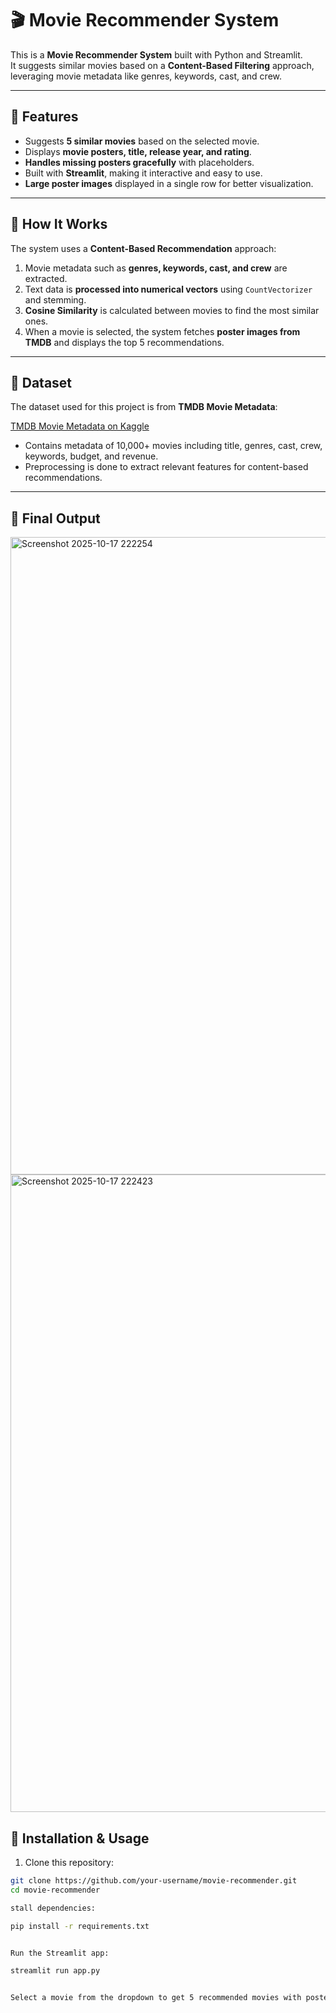 # 🎬 Movie Recommender System

This is a **Movie Recommender System** built with Python and Streamlit.  
It suggests similar movies based on a **Content-Based Filtering** approach, leveraging movie metadata like genres, keywords, cast, and crew.

---

## 🔹 Features

- Suggests **5 similar movies** based on the selected movie.  
- Displays **movie posters, title, release year, and rating**.  
- **Handles missing posters gracefully** with placeholders.  
- Built with **Streamlit**, making it interactive and easy to use.  
- **Large poster images** displayed in a single row for better visualization.  

---

## 🔹 How It Works

The system uses a **Content-Based Recommendation** approach:  

1. Movie metadata such as **genres, keywords, cast, and crew** are extracted.  
2. Text data is **processed into numerical vectors** using `CountVectorizer` and stemming.  
3. **Cosine Similarity** is calculated between movies to find the most similar ones.  
4. When a movie is selected, the system fetches **poster images from TMDB** and displays the top 5 recommendations.

---

## 🔹 Dataset

The dataset used for this project is from **TMDB Movie Metadata**:

[TMDB Movie Metadata on Kaggle](https://www.kaggle.com/datasets/tmdb/tmdb-movie-metadata)

- Contains metadata of 10,000+ movies including title, genres, cast, crew, keywords, budget, and revenue.  
- Preprocessing is done to extract relevant features for content-based recommendations.

---
## 🔹 Final Output

<img width="1920" height="1020" alt="Screenshot 2025-10-17 222254" src="https://github.com/user-attachments/assets/2b429166-2d84-4c6e-ad16-418896dc7d1e" />
<img width="1920" height="1020" alt="Screenshot 2025-10-17 222423" src="https://github.com/user-attachments/assets/222cb8c0-daae-4ec1-8ed3-046d59df5b07" />


## 🔹 Installation & Usage

1. Clone this repository:

```bash
git clone https://github.com/your-username/movie-recommender.git
cd movie-recommender

stall dependencies:

pip install -r requirements.txt


Run the Streamlit app:

streamlit run app.py


Select a movie from the dropdown to get 5 recommended movies with posters, release year, and rating.
